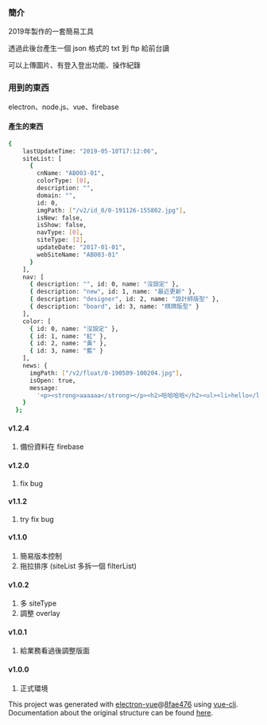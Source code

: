 ### 簡介

2019年製作的一套簡易工具

透過此後台產生一個 json 格式的 txt 到 ftp 給前台讀

可以上傳圖片、有登入登出功能、操作紀錄

### 用到的東西

electron、node.js、vue、firebase

#### 產生的東西

```bash
{
    lastUpdateTime: "2019-05-10T17:12:06",
    siteList: [
      {
        cnName: "AB003-01",
        colorType: [0],
        description: "",
        domain: "",
        id: 0,
        imgPath: ["/v2/id_0/0-191126-155802.jpg"],
        isNew: false,
        isShow: false,
        navType: [0],
        siteType: [2],
        updateDate: "2017-01-01",
        webSiteName: "AB003-01"
      }
    ],
    nav: [
      { description: "", id: 0, name: "沒設定" },
      { description: "new", id: 1, name: "最近更新" },
      { description: "designer", id: 2, name: "設計師版型" },
      { description: "board", id: 3, name: "棋牌版型" }
    ],
    color: [
      { id: 0, name: "沒設定" },
      { id: 1, name: "紅" },
      { id: 2, name: "黃" },
      { id: 3, name: "藍" }
    ],
    news: {
      imgPath: ["/v2/float/0-190509-100204.jpg"],
      isOpen: true,
      message:
        '<p><strong>aaaaaa</strong></p><h2>哈哈哈哈</h2><ul><li>hello</li><li>^^</li><li>&nbsp;</li><li>djsfisjfsdjfs</li></ul><blockquote><p>超級帥</p></blockquote><figure class="table"><table><tbody><tr><td>O</td><td>X</td><td>&nbsp;</td></tr><tr><td>&nbsp;</td><td>O</td><td>&nbsp;</td></tr><tr><td>O</td><td>&nbsp;</td><td>X</td></tr></tbody></table></figure>'
    }
  };
```

#### v1.2.4

1. 備份資料在 firebase

#### v1.2.0

1. fix bug

#### v1.1.2

1. try fix bug

#### v1.1.0

1. 簡易版本控制
2. 拖拉排序 (siteList 多拆一個 filterList)

#### v1.0.2

1. 多 siteType
2. 調整 overlay

#### v1.0.1

1. 給業務看過後調整版面

#### v1.0.0

1. 正式環境

This project was generated with [electron-vue](https://github.com/SimulatedGREG/electron-vue)@[8fae476](https://github.com/SimulatedGREG/electron-vue/tree/8fae4763e9d225d3691b627e83b9e09b56f6c935) using [vue-cli](https://github.com/vuejs/vue-cli). Documentation about the original structure can be found [here](https://simulatedgreg.gitbooks.io/electron-vue/content/index.html).
